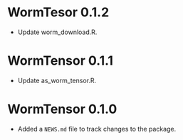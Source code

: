 # WormTesor 0.1.2

* Update worm_download.R.

# WormTensor 0.1.1

* Update as_worm_tensor.R.

# WormTensor 0.1.0

* Added a `NEWS.md` file to track changes to the package.
